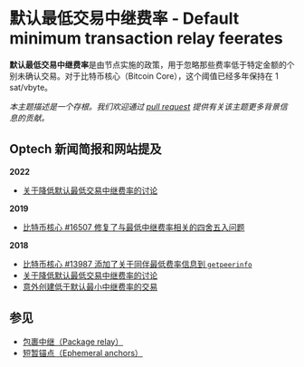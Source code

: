 # 默认最低交易中继费率 - Default minimum transaction relay feerates

**默认最低交易中继费率**是由节点实施的政策，用于忽略那些费率低于特定金额的个别未确认交易。对于比特币核心（Bitcoin Core），这个阈值已经多年保持在 1 sat/vbyte。

_本主题描述是一个存根。我们欢迎通过_ [_pull request_](https://github.com/bitcoinops/bitcoinops.github.io/edit/master/\_topics/en/default-minimum-transaction-relay-feerates.md) _提供有关该主题更多背景信息的贡献。_

## Optech 新闻简报和网站提及

**2022**

* [关于降低默认最低交易中继费率的讨论](https://bitcoinops.org/en/newsletters/2022/08/10/#lowering-the-default-minimum-transaction-relay-feerate)

**2019**

* [比特币核心 #16507 修复了与最低中继费率相关的四舍五入问题](https://bitcoinops.org/en/newsletters/2019/10/09/#bitcoin-core-16507)

**2018**

* [比特币核心 #13987 添加了关于同伴最低费率信息到 `getpeerinfo`](https://bitcoinops.org/en/newsletters/2018/09/04/#bitcoin-core-13987)
* [关于降低默认最低交易中继费率的讨论](https://bitcoinops.org/en/newsletters/2018/07/10/#discussion-min-fee-discussion-about-minimum-relay-fee)
* [意外创建低于默认最小中继费率的交易](https://bitcoinops.org/en/newsletters/2018/07/10/#unrelayable-transactions)

## 参见

* [包裹中继（Package relay）](https://bitcoinops.org/en/topics/package-relay/)
* [短暂锚点（Ephemeral anchors）](https://bitcoinops.org/en/topics/ephemeral-anchors/)
